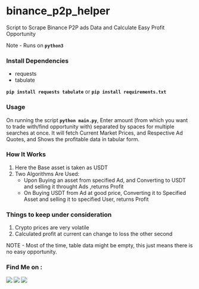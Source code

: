 # binance_p2p_helper
Script to Scrape Binance P2P ads Data and Calculate Easy Profit Opportunity

Note - Runs on **`python3`**

### Install Dependencies
- requests
- tabulate


**`pip install requests tabulate`** or **`pip install requirements.txt`**

### Usage
On running the script **`python main.py`**, Enter amount (from which you want to trade with/find opportunity with) separated by spaces for multiple searches at once.
It will fetch Current Market Prices, and Respective Ad Quotes, and Shows the profitable data in tabular form.

### How It Works
1) Here the Base asset is taken as USDT
2) Two Algorithms Are Used: 
    - Upon Buying an asset from specified Ad, and Converting to USDT and selling it throught Ads ,returns Profit
    - On Buying USDT from Ad at good price, Converting it to Specified Asset and selling it to specified User, returns Profit
 
### Things to keep under consideration
1) Crypto prices are very volatile
2) Calculated profit at current can change to loss the other second

NOTE - Most of the time, table data might be empty, this just means there is no easy opportunity.

### Find Me on :
<p align="left">
  <a href="https://github.com/adhiraj-ranjan" target="_blank"><img src="https://img.shields.io/badge/Github-adhiraj--ranjan-green?style=for-the-badge&logo=github"></a>
  <a href="https://www.instagram.com/adhirajranjan_" target="_blank"><img src="https://img.shields.io/badge/IG-adhiraj_ranjan-pink?style=for-the-badge&logo=instagram"></a>
  <a href="https://t.me/adhirajranjan" target="_blank"><img src="https://img.shields.io/badge/TELEGRAM-ADHIRAJ%20RANJAN-blue?style=for-the-badge&logo=telegram"></a>
  
</p>
